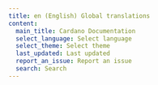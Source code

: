 ```yaml
---
title: en (English) Global translations
content:
  main_title: Cardano Documentation
  select_language: Select language
  select_theme: Select theme
  last_updated: Last updated
  report_an_issue: Report an issue
  search: Search
---
```

